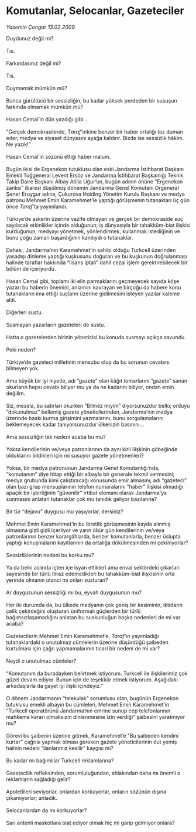 # Komutanlar, Selocanlar, Gazeteciler

*Yasemin Çongar 13.02.2009*

<div class="taraf_structure_2col_1zq">
<div class="margen_n">



 <p>Duydunuz değil mi? <br/><br/>Tıs. <br/><br/>Farkındasınız değil mi? <br/><br/>Tıs. <br/><br/>Duymamak mümkün mü? <br/><br/>Bunca gürültücü bir sessizliğin, bu kadar yüksek perdeden bir susuşun farkında olmamak mümkün mü? <br/><br/>Hasan Cemal’in dün yazdığı gibi... <br/><br/>“Gerçek demokrasilerde, T<i>araf’</i>ınkine benzer bir haber ortalığı toz duman eder, medya ve siyaset dünyasını ayağa kaldırır. Bizde ise sessizlik hâkim. Ne yazık!” <br/><br/>Hasan Cemal’in sözünü ettiği haber malum. <br/><br/>Bugün ikisi de Ergenekon tutuklusu olan eski Jandarma İstihbarat Başkanı Emekli Tuğgeneral Levent Ersöz ve Jandarma İstihbarat Başkanlığı Teknik Takip Daire Başkanı Albay Atilla Uğur’un, bugün adının önüne “Ergenekon zanlısı” ibaresi düşülmüş dönemin Jandarma Genel Komutanı Orgeneral Şener Eruygur adına, Çukurova Holding Yönetim Kurulu Başkanı ve medya patronu Mehmet Emin Karamehmet’le yaptığı görüşmenin tutanakları üç gün önce <i>Taraf’</i>ta yayımlandı. <br/><br/>Türkiye’de askerin üzerine vazife olmayan ve gerçek bir demokraside suç sayılacak etkinlikler içinde olduğunun; iş dünyasıyla bir tahakküm-biat ilişkisi kurduğunun; medyayı yönetmek, yönlendirmek, kullanmak istediğinin ve bunu çoğu zaman başardığının kanıtıydı o tutanaklar. <br/><br/>Dahası, Jandarma’nın Karamehmet’in sahibi olduğu Turkcell üzerinden yasadışı dinleme yaptığı kuşkusunu doğuran ve bu kuşkunun doğrulanması halinde taraflar hakkında “lisans iptali” dahil cezai işlem gerektirebilecek bir bölüm de içeriyordu. <br/><br/>Hasan Cemal gibi, toplamı iki elin parmaklarını geçmeyecek sayıda köşe yazarı bu haberin önemini, anlamını kavrayan ve birçoğu da habere konu tutanakların ima ettiği suçların üzerine gidilmesini isteyen yazılar kaleme aldı. <br/><br/>Diğerleri sustu. <br/><br/>Susmayan yazarların gazeteleri de sustu. <br/><br/>Hatta o gazetelerden birinin yöneticisi bu konuda susmayı açıkça savundu. <br/><br/>Peki neden? <br/><br/>Türkiye’de gazeteci milletinin mensubu olup da bu sorunun cevabını bilmeyen yok. <br/><br/>Ama büyük bir iyi niyetle, adı “gazete” olan kâğıt tomarlarını “gazete” sanan okurların hepsi cevabı biliyor mu ya da ne kadarını biliyor, ondan emin değilim. <br/><br/>Siz, mesela, bu satırları okurken “Bilmez miyim” diyorsunuzdur belki; orduyu “dokunulmaz” bellemiş gazete yöneticilerinden, Jandarma’nın medya üzerinde baskı kurma girişimini yazmalarını, bunu sorgulamalarını beklemeyecek kadar tanıyorsunuzdur ülkenizin basınını... <br/><br/>Ama sessizliğin tek nedeni acaba bu mu? <br/><br/>Yoksa kendilerinin ve/veya patronlarının da aynı kirli ilişkinin göbeğinde olduklarını bildikleri için mi susuyor gazete yönetmenleri? <br/><br/>Yoksa, bir medya patronunun Jandarma Genel Komutanlığı’nda, “komutanım” diye hitap ettiği bir albayla bir generale tekmil vermesini; medya grubunda kimi çalıştıracağı konusunda emir almasını; adı “gazeteci” olan bazı grup mensuplarının telefon numaralarını “haber” ilişkisi olmadığı apaçık bir işbirliğinin “güvenilir” irtibat elemanı olarak Jandarma’ya sunmasını anlatan tutanaklar çok mu tanıdık geliyor bazılarına? <br/><br/>Bir tür “dejavu” duygusu mu yaşıyorlar, dersiniz? <br/><br/>Mehmet Emin Karamehmet’in bu ibretlik görüşmesinin kayda alınmış olmasına gizli gizli içerliyor ve yarın öbür gün kendilerinin ve/veya patronlarının benzer karargâhlarda, benzer komutanlarla, benzer üslupta yaptığı konuşmaların kayıtlarının da ortalığa dökülmesinden mi çekiniyorlar? <br/><br/>Sessizliklerinin nedeni bu korku mu? <br/><br/>Ya da belki aslında içten içe isyan ettikleri ama envai sektördeki çıkarları sayesinde bir türlü itiraz edemedikleri bu tahakküm-biat ilişkisinin orta yerinde olmanın utancı mı onları susturan? <br/><br/>Ar duygusunun sessizliği mi bu, eyvah duygusunun mu? <br/><br/>Her iki durumda da, bu ülkede medyanın çok geniş bir kesiminin, iktidarın çelik çekirdeğini oluşturan üniformalı güçlerden bir türlü bağımsızlaşamadığını anlatan bu suskunluğun başka nedenleri de mi var acaba? <br/><br/>Gazetecilerin Mehmet Emin Karamehmet’e, <i>Taraf’</i>ın yayımladığı tutanaklardaki o unutulmaz cümlelerin üzerine düşürdüğü şaibeden kurtulması için çağrı yapmamalarının ticari bir nedeni de mi var? <br/><br/>Neydi o unutulmaz cümleler? <br/><br/>“Komutanım da buradayken belirtmek istiyorum. Turkcell ile ilişkilerimiz çok güzel devam ediyor. Bunun için de teşekkür etmek istiyorum. Aşağıdaki arkadaşlarla da gayet iyi ilişki içindeyiz.” <br/><br/>O dönem Jandarmanın “telekulak” sorumlusu olan, bugünün Ergenekon tutuklusu emekli albayın bu cümleleri, Mehmet Emin Karamehmet’in “Turkcell operatörünü Jandarma’nın emrine sunup cep telefonlarının mahkeme kararı olmaksızın dinlenmesine izin verdiği” şaibesini yaratmıyor mu? <br/><br/>Görevi bu şaibenin üzerine gitmek, Karamehmet’e “Bu şaibeden kendini kurtar” çağrısı yapmak olması gereken gazete yöneticilerinin dut yemiş halinin nedeni “ilanlarımız kesilir” kaygısı mı? <br/><br/>Bu kadar mı bağımlılar Turkcell reklamlarına? <br/><br/>Gazetecilik refleksinden, sorumluluğundan, ahlakından daha mı önemli o reklamların sağladığı gelir? <br/><br/>Apoletlileri seviyorlar, onlardan korkuyorlar, onların sözünün dışına çıkamıyorlar; anladık. <br/><br/>Selocanlardan da mı korkuyorlar? <br/><br/>Sarı antenli maskotlara biat ediyor olmak hiç mi garip gelmiyor onlara?</p>
<br/>
<br/>
<br/>



<br/>


<div id="taraf_not">
</div>

</div>


</div>
